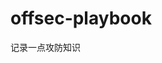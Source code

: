 























































































































# offsec-playbook
记录一点攻防知识
